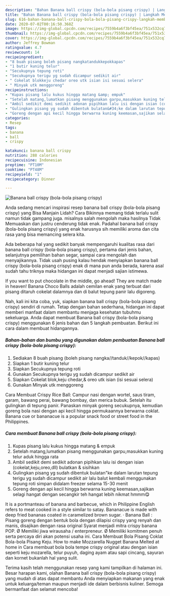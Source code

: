 ```yaml
---
description: "Bahan Banana ball crispy (bola-bola pisang crispy) | Langkah Membuat Banana ball crispy (bola-bola pisang crispy) Yang Enak Dan Mudah"
title: "Bahan Banana ball crispy (bola-bola pisang crispy) | Langkah Membuat Banana ball crispy (bola-bola pisang crispy) Yang Enak Dan Mudah"
slug: 616-bahan-banana-ball-crispy-bola-bola-pisang-crispy-langkah-membuat-banana-ball-crispy-bola-bola-pisang-crispy-yang-enak-dan-mudah
date: 2020-07-02T00:16:50.368Z
image: https://img-global.cpcdn.com/recipes/7559b4a6f3bf45ea/751x532cq70/banana-ball-crispy-bola-bola-pisang-crispy-foto-resep-utama.jpg
thumbnail: https://img-global.cpcdn.com/recipes/7559b4a6f3bf45ea/751x532cq70/banana-ball-crispy-bola-bola-pisang-crispy-foto-resep-utama.jpg
cover: https://img-global.cpcdn.com/recipes/7559b4a6f3bf45ea/751x532cq70/banana-ball-crispy-bola-bola-pisang-crispy-foto-resep-utama.jpg
author: Jeffrey Bowman
ratingvalue: 4.7
reviewcount: 14
recipeingredient:
- "8 buah pisang boleh pisang nangkatandukkepokkapas"
- "1 butir kuning telur"
- "Secukupnya tepung roti"
- "Secukupnya terigu yg sudah dicampur sedikit air"
- " Cokelat blokkeju chedar oreo utk isian isi sesuai selera"
- " Minyak utk menggoreng"
recipeinstructions:
- "Kupas pisang lalu kukus hingga matang &amp; empuk"
- "Setelah matang,lumatkan pisang menggunakan garpu,masukkan kuning telur aduk hingga rata"
- "Ambil sedikit demi sedikit adonan pipihkan lalu isi dengan isian (cokelat,keju,oreo,dll) bulatkan &amp; sisihkan"
- "Gulingkan pisang yg sudah dibentuk bulatan&#34;ke dalam larutan tepung terigu yg sudah dicampur sedikit air lalu balut kembali menggunakan tepung roti simpan didalam freezer selama 15-30 menit"
- "Goreng dengan api kecil hingga berwarna kuning keemasan,sajikan selagi hangat dengan secangkir teh hangat lebih nikmat hmmm😋"
categories:
- Resep
tags:
- banana
- ball
- crispy

katakunci: banana ball crispy 
nutrition: 288 calories
recipecuisine: Indonesian
preptime: "PT10M"
cooktime: "PT48M"
recipeyield: "1"
recipecategory: Dinner

---
```



![Banana ball crispy (bola-bola pisang crispy)](https://img-global.cpcdn.com/recipes/7559b4a6f3bf45ea/751x532cq70/banana-ball-crispy-bola-bola-pisang-crispy-foto-resep-utama.jpg)

Anda sedang mencari inspirasi resep banana ball crispy (bola-bola pisang crispy) yang Bisa Manjain Lidah? Cara Bikinnya memang tidak terlalu sulit namun tidak gampang juga. misalnya salah mengolah maka hasilnya Tidak Memuaskan dan justru cenderung tidak enak. Padahal banana ball crispy (bola-bola pisang crispy) yang enak harusnya sih memiliki aroma dan cita rasa yang bisa memancing selera kita.

Ada beberapa hal yang sedikit banyak mempengaruhi kualitas rasa dari banana ball crispy (bola-bola pisang crispy), pertama dari jenis bahan, selanjutnya pemilihan bahan segar, sampai cara mengolah dan menyajikannya. Tidak usah pusing kalau hendak menyiapkan banana ball crispy (bola-bola pisang crispy) enak di mana pun anda berada, karena asal sudah tahu triknya maka hidangan ini dapat menjadi sajian istimewa.

If you want to put chocolate in the middle, go ahead! They are match made in heaven! Banana Choco Balls adalah cemilan enak yang terbuat dari pisang ditaruh cokelat dalamnya dan di balut tepung panir lalu digoreng.


Nah, kali ini kita coba, yuk, siapkan banana ball crispy (bola-bola pisang crispy) sendiri di rumah. Tetap dengan bahan sederhana, hidangan ini dapat memberi manfaat dalam membantu menjaga kesehatan tubuhmu sekeluarga. Anda dapat membuat Banana ball crispy (bola-bola pisang crispy) menggunakan 6 jenis bahan dan 5 langkah pembuatan. Berikut ini cara dalam membuat hidangannya.

<!--inarticleads1-->

##### Bahan-bahan dan bumbu yang digunakan dalam pembuatan Banana ball crispy (bola-bola pisang crispy):

1. Sediakan 8 buah pisang (boleh pisang nangka//tanduk//kepok//kapas)
1. Siapkan 1 butir kuning telur
1. Siapkan Secukupnya tepung roti
1. Gunakan Secukupnya terigu yg sudah dicampur sedikit air
1. Siapkan  Cokelat blok,keju chedar,&amp; oreo utk isian (isi sesuai selera)
1. Gunakan  Minyak utk menggoreng


Cara Membuat Crispy Rice Ball: Campur nasi dengan wortel, saus tiram, garam, bawang perai, bawang bombay, dan merica bubuk. Setelah itu gulingkan di tepung panir. Panaskan minyak goreng secukupnya, kemudian goreng bola nasi dengan api kecil hingga permukaannya berwarna coklat. Banana cue or bananacue is a popular snack food or street food in the Philippines. 

<!--inarticleads2-->

##### Cara membuat Banana ball crispy (bola-bola pisang crispy):

1. Kupas pisang lalu kukus hingga matang &amp; empuk
1. Setelah matang,lumatkan pisang menggunakan garpu,masukkan kuning telur aduk hingga rata
1. Ambil sedikit demi sedikit adonan pipihkan lalu isi dengan isian (cokelat,keju,oreo,dll) bulatkan &amp; sisihkan
1. Gulingkan pisang yg sudah dibentuk bulatan&#34;ke dalam larutan tepung terigu yg sudah dicampur sedikit air lalu balut kembali menggunakan tepung roti simpan didalam freezer selama 15-30 menit
1. Goreng dengan api kecil hingga berwarna kuning keemasan,sajikan selagi hangat dengan secangkir teh hangat lebih nikmat hmmm😋


It is a portmanteau of banana and barbecue, which in Philippine English refers to meat cooked in a style similar to satay. Bananacue is made with deep fried bananas coated in caramelized brown sugar. · Banana Ball : Pisang goreng dengan bentuk bola dengan dilapisi crispy yang renyah dan manis, disajikan dengan rasa original Syarat menjadi mitra crispy banana POP. Ø Memiliki jiwa wirausaha / enterpreneur. Ø Memiliki komitmen penuh serta percaya diri akan potensi usaha ini. Cara Membuat Bola Pisang Coklat Bola-bola Pisang Keju. How to make Mozzarella Nugget Banana Melted at home in Cara membuat bola bola tempe crispy original atau dengan isian seperti keju mozarella, telur puyuh, daging ayam atau sapi cincang, sayuran dan kornet bukanlah hal yang sulit. 

Terima kasih telah menggunakan resep yang kami tampilkan di halaman ini. Besar harapan kami, olahan Banana ball crispy (bola-bola pisang crispy) yang mudah di atas dapat membantu Anda menyiapkan makanan yang enak untuk keluarga/teman maupun menjadi ide dalam berbisnis kuliner. Semoga bermanfaat dan selamat mencoba!
